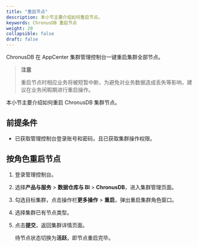 ```yaml
---
title: "重启节点"
description: 本小节主要介绍如何重启节点。 
keywords: ChronusDB 重启节点
weight: 20
collapsible: false
draft: false
---
```




ChronusDB 在 AppCenter 集群管理控制台一键重启集群全部节点。

> **注意**
> 
> 重启节点时相应业务将被短暂中断，为避免对业务数据造成丢失等影响，建议在业务闲暇期进行重启操作。

本小节主要介绍如何重启 ChronusDB 集群节点。

## 前提条件

- 已获取管理控制台登录账号和密码，且已获取集群操作权限。

## 按角色重启节点

1. 登录管理控制台。
2. 选择**产品与服务** > **数据仓库与 BI** > **ChronusDB**，进入集群管理页面。
3. 勾选目标集群，点击操作栏**更多操作** > **重启**，弹出重启集群角色窗口。
4. 选择集群已有节点类型。
5. 点击**提交**，返回集群详情页面。

    待节点状态切换为**活跃**，即节点重启完毕。
